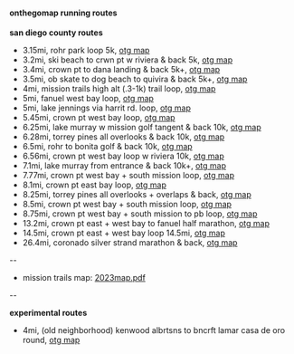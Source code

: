 #### onthegomap running routes

**san diego county routes**

-   3.15mi, rohr park loop 5k, [otg map](https://onthegomap.com/s/n2d3m1j9)
-   3.2mi, ski beach to crwn pt w riviera & back 5k, [otg map](https://onthegomap.com/s/a0tie88m)
-   3.4mi, crown pt to dana landing & back 5k+, [otg map](https://onthegomap.com/s/ht200o4a)
-   3.5mi, ob skate to dog beach to quivira & back 5k+, [otg map](https://onthegomap.com/s/qmndd2gh)
-   4mi, mission trails high alt (.3-1k) trail loop, [otg map](https://onthegomap.com/s/r02jqcgh)
-   5mi, fanuel west bay loop, [otg map](https://onthegomap.com/s/ebm4udnu)
-   5mi, lake jennings via harrit rd. loop, [otg map](https://onthegomap.com/s/3mo12a04)
-   5.45mi, crown pt west bay loop, [otg map](https://onthegomap.com/s/vm99vac2)
-   6.25mi, lake murray w mission golf tangent & back 10k, [otg map](https://onthegomap.com/s/sjt3b34s)
-   6.28mi, torrey pines all overlooks & back 10k, [otg map](https://onthegomap.com/s/u810n8v7)
-   6.5mi, rohr to bonita golf & back 10k, [otg map](https://onthegomap.com/s/gbc30a1n)
-   6.56mi, crown pt west bay loop w riviera 10k, [otg map](https://onthegomap.com/s/kbsfeucs)
-   7.1mi, lake murray from entrance & back 10k+, [otg map](https://onthegomap.com/s/b5d981kj)
-   7.77mi, crown pt west bay + south mission loop, [otg map](https://onthegomap.com/s/137eu6q5)
-   8.1mi, crown pt east bay loop, [otg map](https://onthegomap.com/s/gusijbdo)
-   8.25mi, torrey pines all overlooks + overlaps & back, [otg map](https://onthegomap.com/s/u60bh728)
-   8.5mi, crown pt west bay + south mission loop, [otg map](https://onthegomap.com/s/qi8l114l)
-   8.75mi, crown pt west bay + south mission to pb loop, [otg map](https://onthegomap.com/s/c45s51bd)
-   13.2mi, crown pt east + west bay to fanuel half marathon, [otg map](https://onthegomap.com/s/gg0s878f)
-   14.5mi, crown pt east + west bay loop 14.5mi, [otg map](https://onthegomap.com/s/5d670u5r)
-   26.4mi, coronado silver strand marathon & back, [otg map](https://onthegomap.com/s/8jf06516)

--
-   mission trails map: [2023map.pdf](https://mtrp.org/wp-content/uploads/2023/05/MTRP_Trail_Map_2023-5.pdf)

--

**experimental routes**

- 4mi, (old neighborhood) kenwood albrtsns to bncrft lamar casa de oro round, [otg map](https://onthegomap.com/s/0eo34him)


<!--
created: jan 18, 2024
editing: ray mentose
last updated: 05/02/2024
-->
